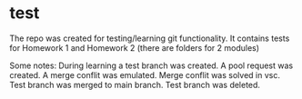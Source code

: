 # test
The repo was created for testing/learning git functionality.
It contains tests for Homework 1 and Homework 2 (there are folders for 2 modules)

Some notes:
During learning a test branch was created.
A pool request was created.
A merge conflit was emulated.
Merge conflit was solved in vsc.
Test branch was merged to main branch.
Test branch was deleted.